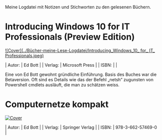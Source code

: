 Meine Logdatei mit Notizen und Stichworten zu den gelesenen Büchern.  

# Introducing Windows 10 for IT Professionals (Preview Edition)

[![Cover](../Bücher-meine-Lese-Logdatei/Introducing_Windows_10_ for_ IT_ Professionals.jpeg)](https://blogs.msdn.microsoft.com/microsoft_press/2016/02/08/free-ebook-introducing-windows-10-for-it-professionals-technical-overview/)  

| Autor:    | Ed Bott   | 
| Verlag:   | Microsoft Press   | 
| ISBN:     |     | 

Eine von Ed Bott gewohnt gründliche Einführung. Basis des Buches war die Betaversion. Oft sind es Details wie das der Befehl „netsh“ zugunsten von Powershell cmdlets ausläuft, die man zu schätzen weiss.  

# Computernetze kompakt  

[![Cover](../Bücher-meine-Lese-Logdatei/computernetzwerk_compact.jpg.jpeg)](https://www.springer.com/de/book/9783662574683) 

| Autor:    | Ed Bott   | 
| Verlag:   | Springer Verlag   | 
| ISBN:     | 978-3-662-57469-0    | 
